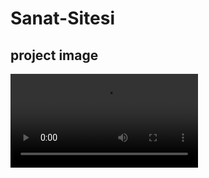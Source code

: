 # Sanat-Sitesi

## project image

![video](https://user-images.githubusercontent.com/102851633/206916009-25d2b4db-2a49-4f52-a1b0-5de32a1e7cec.mp4)
